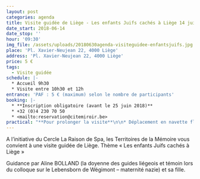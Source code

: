 ```yaml
---
layout: post
categories: agenda
title: Visite guidée de Liège - Les enfants Juifs cachés à Liège 14 juin
date_start: 2018-06-14
date_stop: ''
hour: '09:30'
img_file: /assets/uploads/20180630agenda-visiteguidee-enfantsjuifs.jpg
place: 'Pl. Xavier-Neujean 22, 4000 Liège'
address: 'Pl. Xavier-Neujean 22, 4000 Liège'
price: 5 €
tags:
  - Visite guidée
schedule: |-
  * Accueil 9h30
  * Visite entre 10h30 et 12h
entrance: 'PAF : 5 € (maximum) selon le nombre de participants'
booking: |-
  * **Inscription obligatoire (avant le 25 juin 2018)**
  * +32 (0)4 230 70 50
  * <mailto:reservation@citemiroir.be>
practical: "**Pour prolonger la visite**\n\n* Déplacement en navette fluviale vers la Boverie : 2 € par personne\r\n* Visite du Musée des Beaux-Arts de la Boverie : 5 € par personne (3 € pour les étudiants et les seniors)\r\n* Possibilité de se restaurer au Musée de la Boverie (à partir de 10 € par personne)"
---
```

A l’initiative du Cercle La Raison de Spa, les Territoires de la Mémoire vous convient à une visite guidée de Liège. Thème « Les enfants Juifs cachés à Liège »

Guidance par Aline BOLLAND (la doyenne des guides liégeois et témoin lors du colloque sur le Lebensborn de Wégimont – maternité nazie) et sa fille.
